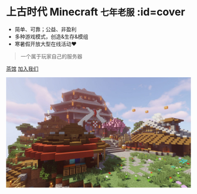 # 上古时代 Minecraft <small>七年老服</small> :id=cover

<!-- - 简单、可靠；正版、非盈利 -->
- 简单、可靠；公益、非盈利
- 多种游戏模式，创造&生存&模组
- 寒暑假开放大型在线活动❤︎

> 一个属于玩家自己的服务器

[茶馆](https://bbs.mimaru.me/)
[加入我们](#get-started)

![background](assets/images/bg.jpg)
